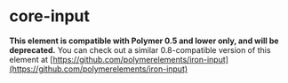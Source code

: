 core-input
==========

**This element is compatible with Polymer 0.5 and lower only, and will be deprecated.**
You can check out a similar 0.8-compatible version of this element at [https://github.com/polymerelements/iron-input](https://github.com/polymerelements/iron-input)
